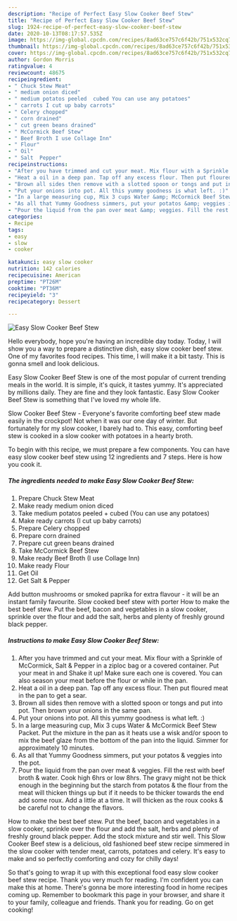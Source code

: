 ```yaml
---
description: "Recipe of Perfect Easy Slow Cooker Beef Stew"
title: "Recipe of Perfect Easy Slow Cooker Beef Stew"
slug: 1924-recipe-of-perfect-easy-slow-cooker-beef-stew
date: 2020-10-13T08:17:57.535Z
image: https://img-global.cpcdn.com/recipes/8ad63ce757c6f42b/751x532cq70/easy-slow-cooker-beef-stew-recipe-main-photo.jpg
thumbnail: https://img-global.cpcdn.com/recipes/8ad63ce757c6f42b/751x532cq70/easy-slow-cooker-beef-stew-recipe-main-photo.jpg
cover: https://img-global.cpcdn.com/recipes/8ad63ce757c6f42b/751x532cq70/easy-slow-cooker-beef-stew-recipe-main-photo.jpg
author: Gordon Morris
ratingvalue: 4
reviewcount: 48675
recipeingredient:
- " Chuck Stew Meat"
- " medium onion diced"
- " medium potatos peeled  cubed You can use any potatoes"
- " carrots I cut up baby carrots"
- " Celery chopped"
- " corn drained"
- " cut green beans drained"
- " McCormick Beef Stew"
- " Beef Broth I use Collage Inn"
- " Flour"
- " Oil"
- " Salt  Pepper"
recipeinstructions:
- "After you have trimmed and cut your meat. Mix flour with a Sprinkle of McCormick, Salt &amp; Pepper in a ziploc bag or a covered container. Put your meat in and Shake it up! Make sure each one is covered. You can also season your meat before the flour or while in the pan."
- "Heat a oil in a deep pan. Tap off any excess flour. Then put floured meat in the pan to get a sear."
- "Brown all sides then remove with a slotted spoon or tongs and put into pot. Then brown your onions in the same pan."
- "Put your onions into pot. All this yummy goodness is what left. :)"
- "In a large measuring cup, Mix 3 cups Water &amp; McCormick Beef Stew Packet. Put the mixture in the pan as it heats use a wisk and/or spoon to mix the beef glaze from the bottom of the pan into the liquid. Simmer for approximately 10 minutes."
- "As all that Yummy Goodness simmers, put your potatos &amp; veggies into the pot."
- "Pour the liquid from the pan over meat &amp; veggies. Fill the rest with beef broth &amp; water. Cook high 6hrs or low 8hrs. The gravy might not be thick enough in the beginning but the starch from potatos &amp; the flour from the meat will thicken things up but if it needs to be thicker towards the end add some roux. Add a little at a time. It will thicken as the roux cooks &amp; be careful not to change the flavors."
categories:
- Recipe
tags:
- easy
- slow
- cooker

katakunci: easy slow cooker 
nutrition: 142 calories
recipecuisine: American
preptime: "PT26M"
cooktime: "PT36M"
recipeyield: "3"
recipecategory: Dessert

---
```



![Easy Slow Cooker Beef Stew](https://img-global.cpcdn.com/recipes/8ad63ce757c6f42b/751x532cq70/easy-slow-cooker-beef-stew-recipe-main-photo.jpg)

Hello everybody, hope you're having an incredible day today. Today, I will show you a way to prepare a distinctive dish, easy slow cooker beef stew. One of my favorites food recipes. This time, I will make it a bit tasty. This is gonna smell and look delicious.

Easy Slow Cooker Beef Stew is one of the most popular of current trending meals in the world. It is simple, it's quick, it tastes yummy. It's appreciated by millions daily. They are fine and they look fantastic. Easy Slow Cooker Beef Stew is something that I've loved my whole life.

Slow Cooker Beef Stew - Everyone&#39;s favorite comforting beef stew made easily in the crockpot! Not when it was our one day of winter. But fortunately for my slow cooker, I barely had to. This easy, comforting beef stew is cooked in a slow cooker with potatoes in a hearty broth.


To begin with this recipe, we must prepare a few components. You can have easy slow cooker beef stew using 12 ingredients and 7 steps. Here is how you cook it.

<!--inarticleads1-->

##### The ingredients needed to make Easy Slow Cooker Beef Stew:

1. Prepare  Chuck Stew Meat
1. Make ready  medium onion diced
1. Take  medium potatos peeled + cubed (You can use any potatoes)
1. Make ready  carrots (I cut up baby carrots)
1. Prepare  Celery chopped
1. Prepare  corn drained
1. Prepare  cut green beans drained
1. Take  McCormick Beef Stew
1. Make ready  Beef Broth (I use Collage Inn)
1. Make ready  Flour
1. Get  Oil
1. Get  Salt &amp; Pepper


Add button mushrooms or smoked paprika for extra flavour - it will be an instant family favourite. Slow cooked beef stew with porter How to make the best beef stew. Put the beef, bacon and vegetables in a slow cooker, sprinkle over the flour and add the salt, herbs and plenty of freshly ground black pepper. 

<!--inarticleads2-->

##### Instructions to make Easy Slow Cooker Beef Stew:

1. After you have trimmed and cut your meat. Mix flour with a Sprinkle of McCormick, Salt &amp; Pepper in a ziploc bag or a covered container. Put your meat in and Shake it up! Make sure each one is covered. You can also season your meat before the flour or while in the pan.
1. Heat a oil in a deep pan. Tap off any excess flour. Then put floured meat in the pan to get a sear.
1. Brown all sides then remove with a slotted spoon or tongs and put into pot. Then brown your onions in the same pan.
1. Put your onions into pot. All this yummy goodness is what left. :)
1. In a large measuring cup, Mix 3 cups Water &amp; McCormick Beef Stew Packet. Put the mixture in the pan as it heats use a wisk and/or spoon to mix the beef glaze from the bottom of the pan into the liquid. Simmer for approximately 10 minutes.
1. As all that Yummy Goodness simmers, put your potatos &amp; veggies into the pot.
1. Pour the liquid from the pan over meat &amp; veggies. Fill the rest with beef broth &amp; water. Cook high 6hrs or low 8hrs. The gravy might not be thick enough in the beginning but the starch from potatos &amp; the flour from the meat will thicken things up but if it needs to be thicker towards the end add some roux. Add a little at a time. It will thicken as the roux cooks &amp; be careful not to change the flavors.


How to make the best beef stew. Put the beef, bacon and vegetables in a slow cooker, sprinkle over the flour and add the salt, herbs and plenty of freshly ground black pepper. Add the stock mixture and stir well. This Slow Cooker Beef stew is a delicious, old fashioned beef stew recipe simmered in the slow cooker with tender meat, carrots, potatoes and celery. It&#39;s easy to make and so perfectly comforting and cozy for chilly days! 

So that's going to wrap it up with this exceptional food easy slow cooker beef stew recipe. Thank you very much for reading. I'm confident you can make this at home. There's gonna be more interesting food in home recipes coming up. Remember to bookmark this page in your browser, and share it to your family, colleague and friends. Thank you for reading. Go on get cooking!
